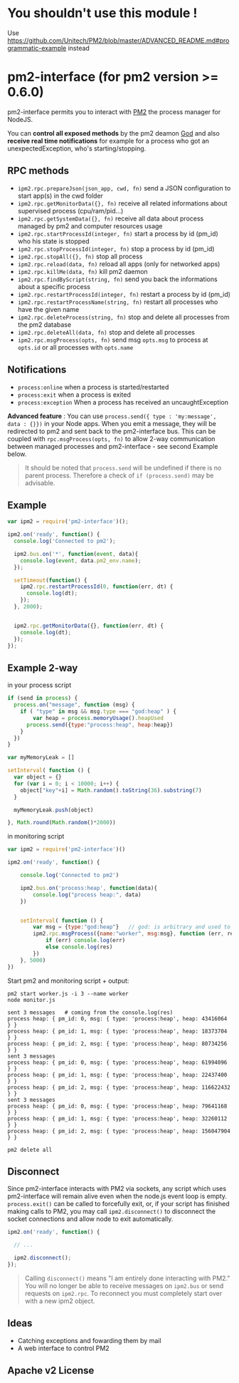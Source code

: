 # You shouldn't use this module !

Use https://github.com/Unitech/PM2/blob/master/ADVANCED_README.md#programmatic-example instead

# pm2-interface (for pm2 version >= 0.6.0)

pm2-interface permits you to interact with [PM2](https://github.com/Unitech/pm2) the process manager for NodeJS.

You can **control all exposed methods** by the pm2 deamon [God](https://github.com/Unitech/pm2/blob/master/lib/God.js) and also **receive real time notifications** for example for a process who got an unexpectedException, who's starting/stopping.

## RPC methods

- `ipm2.rpc.prepareJson(json_app, cwd, fn)` send a JSON configuration to start app(s) in the cwd folder
- `ipm2.rpc.getMonitorData({}, fn)` receive all related informations about supervised process (cpu/ram/pid...)
- `ipm2.rpc.getSystemData({}, fn)` receive all data about process managed by pm2 and computer resources usage
- `ipm2.rpc.startProcessId(integer, fn)` start a process by id (pm_id) who his state is stopped
- `ipm2.rpc.stopProcessId(integer, fn)` stop a process by id (pm_id)
- `ipm2.rpc.stopAll({}, fn)` stop all process
- `ipm2.rpc.reload(data, fn)` reload all apps (only for networked apps)
- `ipm2.rpc.killMe(data, fn)` kill pm2 daemon
- `ipm2.rpc.findByScript(string, fn)` send you back the informations about a specific process
- `ipm2.rpc.restartProcessId(integer, fn)` restart a process by id (pm_id)
- `ipm2.rpc.restartProcessName(string, fn)` restart all processes who have the given name
- `ipm2.rpc.deleteProcess(string, fn)` stop and delete all processes from the pm2 database
- `ipm2.rpc.deleteAll(data, fn)` stop and delete all processes
- `ipm2.rpc.msgProcess(opts, fn)` send msg `opts.msg` to process at `opts.id` or all processes with `opts.name`

## Notifications

- `process:online` when a process is started/restarted
- `process:exit` when a process is exited
- `process:exception` When a process has received an uncaughtException

**Advanced feature** : You can use `process.send({ type : 'my:message', data : {}})` in your Node apps. When you emit a message, they will be redirected to pm2 and sent back to the pm2-interface bus. This can be coupled with `rpc.msgProcess(opts, fn)` to allow 2-way communication between managed processes and pm2-interface - see second Example below.

> It should be noted that `process.send` will be undefined if there is no parent process. Therefore a check of `if (process.send)` may be advisable.

## Example

```javascript
var ipm2 = require('pm2-interface')();

ipm2.on('ready', function() {
  console.log('Connected to pm2');

  ipm2.bus.on('*', function(event, data){
    console.log(event, data.pm2_env.name);
  });

  setTimeout(function() {
    ipm2.rpc.restartProcessId(0, function(err, dt) {
      console.log(dt);
    });
  }, 2000);


  ipm2.rpc.getMonitorData({}, function(err, dt) {
    console.log(dt);
  });
});
```

## Example 2-way

in your process script
```javascript
if (send in process) {
  process.on("message", function (msg) {
    if ( "type" in msg && msg.type === "god:heap" ) {
        var heap = process.memoryUsage().heapUsed
      process.send({type:"process:heap", heap:heap})
    }
  })
}

var myMemoryLeak = []

setInterval( function () {
  var object = {}
  for (var i = 0; i < 10000; i++) {
    object["key"+i] = Math.random().toString(36).substring(7)
  }

  myMemoryLeak.push(object)

}, Math.round(Math.random()*2000))
```
in monitoring script
```javascript
var ipm2 = require('pm2-interface')()

ipm2.on('ready', function() {

    console.log('Connected to pm2')

    ipm2.bus.on('process:heap', function(data){
        console.log("process heap:", data)
    })


    setInterval( function () {
        var msg = {type:"god:heap"}   // god: is arbitrary and used to distinguish incoming & outgoing msgs
        ipm2.rpc.msgProcess({name:"worker", msg:msg}, function (err, res) {
            if (err) console.log(err)
            else console.log(res)
        })
    }, 5000)
})
```
Start pm2 and monitoring script + output:
```shell
pm2 start worker.js -i 3 --name worker
node monitor.js

sent 3 messages   # coming from the console.log(res)
process heap: { pm_id: 0, msg: { type: 'process:heap', heap: 43416064 } }
process heap: { pm_id: 1, msg: { type: 'process:heap', heap: 18373704 } }
process heap: { pm_id: 2, msg: { type: 'process:heap', heap: 80734256 } }
sent 3 messages
process heap: { pm_id: 0, msg: { type: 'process:heap', heap: 61994096 } }
process heap: { pm_id: 1, msg: { type: 'process:heap', heap: 22437400 } }
process heap: { pm_id: 2, msg: { type: 'process:heap', heap: 116622432 } }
sent 3 messages
process heap: { pm_id: 0, msg: { type: 'process:heap', heap: 79641168 } }
process heap: { pm_id: 1, msg: { type: 'process:heap', heap: 32260112 } }
process heap: { pm_id: 2, msg: { type: 'process:heap', heap: 156047904 } }

pm2 delete all
```

## Disconnect

Since pm2-interface interacts with PM2 via sockets, any script which uses pm2-interface will remain alive even when the node.js event loop is empty. `process.exit()` can be called to forcefully exit, or, if your script has finished making calls to PM2, you may call `ipm2.disconnect()` to disconnect the socket connections and allow node to exit automatically.

```javascript
ipm2.on('ready', function() {

  // ...

  ipm2.disconnect();
});
```

> Calling `disconnect()` means "I am entirely done interacting with PM2." You will no longer be able to receive messages on `ipm2.bus` or send requests on `ipm2.rpc`. To reconnect you must completely start over with a new ipm2 object.

## Ideas

- Catching exceptions and fowarding them by mail
- A web interface to control PM2

## Apache v2 License
